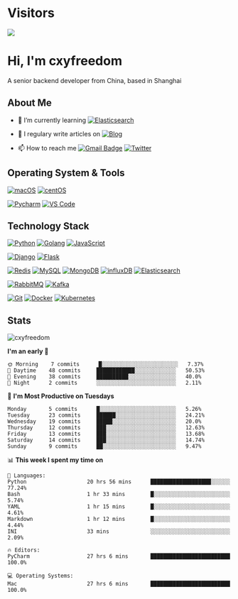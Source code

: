 # Visitors

[![](https://el-psy-congroo-counter.glitch.me/count.svg)](https://glitch.com/~el-psy-congroo-counter)

# Hi, I'm cxyfreedom

A senior backend developer from China, based in Shanghai

## About Me

- 🌱 I’m currently learning [![Elasticsearch](https://img.shields.io/badge/-Elasticsearch-005571?style=for-the-badge&logo=Elasticsearch&logoColor=ffffff)](https://www.elastic.co/)

- 📝 I regulary write articles on [![Blog](https://img.shields.io/badge/-reishin.me-FF4088?style=for-the-badge&logo=Hugo&logoColor=ffffff)](https://reishin.me)

- 📫 How to reach me [![Gmail Badge](https://img.shields.io/badge/-gmail-c14438?style=for-the-badge&logo=Gmail&logoColor=ffffff)](mailto:cxydfreedom@gmail.com) [![Twitter](https://img.shields.io/badge/twitter-1DA1F2.svg?style=for-the-badge&logo=twitter&logoColor=ffffff)](https://twitter.com/cxyfreedom)

## Operating System & Tools

[![macOS](https://img.shields.io/badge/macOS-Mojave-292e33?style=flat-square&logo=apple&logoColor=ffffff)](https://www.apple.com/macos/mojave/)
[![centOS](https://img.shields.io/badge/CentOS-7.0-blue?style=flat-square&logo=CentOS&logoColor=262577)](https://www.centos.org/)

[![Pycharm](https://img.shields.io/badge/IDE-PyCharm-yellow?style=flat-square&logo=JetBrains)](https://www.jetbrains.com/pycharm/)
[![VS Code](https://img.shields.io/badge/IDE-VSCode-%23007ACC?style=flat-square&logo=Visual-studio-code)](https://code.visualstudio.com/)

## Technology Stack

[![Python](https://img.shields.io/badge/-Python-3776AB?style=flat-square&logo=python&logoColor=ffffff)](https://www.python.org/)
[![Golang](https://img.shields.io/badge/-Golang-00ADD8?style=flat-square&logo=go&logoColor=ffffff)](https://golang.org/)
[![JavaScript](https://img.shields.io/badge/-JavaScript-%23F7DF1C?style=flat-square&logo=javascript&logoColor=000000&labelColor=%23F7DF1C&color=%23FFCE5A)](https://www.javascript.com/)

[![Django](https://img.shields.io/badge/-Django-092E20?style=flat-square&logo=Django&logoColor=ffffff)](https://www.djangoproject.com/)
[![Flask](https://img.shields.io/badge/-Flask-000000?style=flat-square&logo=Flask&logoColor=ffffff)](https://flask.palletsprojects.com/)

[![Redis](https://img.shields.io/badge/-Redis-DC382D?style=flat-square&logo=Redis&logoColor=ffffff)](https://redis.io/)
[![MySQL](https://img.shields.io/badge/-MySQL-4479A1?style=flat-square&logo=MySQL&logoColor=ffffff)](https://www.mysql.com/)
[![MongoDB](https://img.shields.io/badge/-MongoDB-47A248?style=flat-square&logo=MongoDB&logoColor=ffffff)](https://www.mongodb.com/)
[![influxDB](https://img.shields.io/badge/-influxDB-22ADF6?style=flat-square&logo=influxDB&logoColor=ffffff)](https://www.influxdata.com/)
[![Elasticsearch](https://img.shields.io/badge/-Elasticsearch-005571?style=flat-square&logo=Elasticsearch&logoColor=ffffff)](https://www.elastic.co/)

[![RabbitMQ](https://img.shields.io/badge/-RabbitMQ-FF6600?style=flat-square&logo=RabbitMQ&logoColor=ffffff)](https://www.rabbitmq.com/)
[![Kafka](https://img.shields.io/badge/-Kafka-000000?style=flat-square&logo=Apache%20kafka&logoColor=ffffff)](https://kafka.apache.org/)

[![Git](https://img.shields.io/badge/-Git-%23F05032?style=flat-square&logo=git&logoColor=%23ffffff)](https://git-scm.com/)
[![Docker](https://img.shields.io/badge/-Docker-2496ED?style=flat-square&logo=docker&logoColor=ffffff)](https://www.docker.com/)
[![Kubernetes](https://img.shields.io/badge/-Kubernetes-326CE5?style=flat-square&logo=Kubernetes&logoColor=ffffff)](https://kubernetes.io/)

## Stats

<p><img src="https://github-readme-stats.vercel.app/api?username=cxyfreedom&show_icons=true&theme=dracula" alt="cxyfreedom" /></p>

<!--START_SECTION:waka-->
**I'm an early 🐤** 

```text
🌞 Morning    7 commits      █░░░░░░░░░░░░░░░░░░░░░░░░   7.37% 
🌆 Daytime    48 commits     ████████████░░░░░░░░░░░░░   50.53% 
🌃 Evening    38 commits     ██████████░░░░░░░░░░░░░░░   40.0% 
🌙 Night      2 commits      ░░░░░░░░░░░░░░░░░░░░░░░░░   2.11%

```
📅 **I'm Most Productive on Tuesdays** 

```text
Monday       5 commits      █░░░░░░░░░░░░░░░░░░░░░░░░   5.26% 
Tuesday      23 commits     ██████░░░░░░░░░░░░░░░░░░░   24.21% 
Wednesday    19 commits     █████░░░░░░░░░░░░░░░░░░░░   20.0% 
Thursday     12 commits     ███░░░░░░░░░░░░░░░░░░░░░░   12.63% 
Friday       13 commits     ███░░░░░░░░░░░░░░░░░░░░░░   13.68% 
Saturday     14 commits     ███░░░░░░░░░░░░░░░░░░░░░░   14.74% 
Sunday       9 commits      ██░░░░░░░░░░░░░░░░░░░░░░░   9.47%

```


📊 **This week I spent my time on** 

```text
💬 Languages: 
Python                   20 hrs 56 mins      ███████████████████░░░░░░   77.24% 
Bash                     1 hr 33 mins        █░░░░░░░░░░░░░░░░░░░░░░░░   5.74% 
YAML                     1 hr 15 mins        █░░░░░░░░░░░░░░░░░░░░░░░░   4.61% 
Markdown                 1 hr 12 mins        █░░░░░░░░░░░░░░░░░░░░░░░░   4.44% 
INI                      33 mins             ░░░░░░░░░░░░░░░░░░░░░░░░░   2.09%

🔥 Editors: 
PyCharm                  27 hrs 6 mins       █████████████████████████   100.0%

💻 Operating Systems: 
Mac                      27 hrs 6 mins       █████████████████████████   100.0%

```


<!--END_SECTION:waka-->

<!--
**cxyfreedom/cxyfreedom** is a ✨ _special_ ✨ repository because its `README.md` (this file) appears on your GitHub profile.

Here are some ideas to get you started:

- 🔭 I’m currently working on ...
- 🌱 I’m currently learning ...
- 👯 I’m looking to collaborate on ...
- 🤔 I’m looking for help with ...
- 💬 Ask me about ...
- 📫 How to reach me: ...
- 😄 Pronouns: ...
- ⚡ Fun fact: ...
-->
